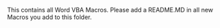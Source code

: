 This contains all Word VBA Macros. 
Please add a README.MD in all new Macros you add to this folder.